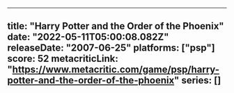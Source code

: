 
---
title: "Harry Potter and the Order of the Phoenix"
date: "2022-05-11T05:00:08.082Z"
releaseDate: "2007-06-25"
platforms: ["psp"]
score: 52
metacriticLink: "https://www.metacritic.com/game/psp/harry-potter-and-the-order-of-the-phoenix"
series: []
---

